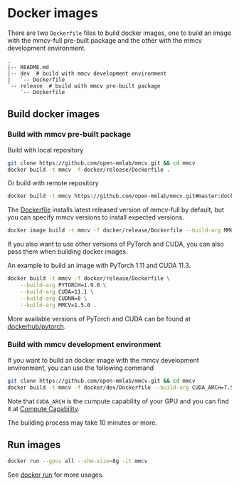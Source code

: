 # Docker images

There are two `Dockerfile` files to build docker images, one to build an image with the mmcv-full pre-built package and the other with the mmcv development environment.

```text
.
|-- README.md
|-- dev  # build with mmcv development environment
|   `-- Dockerfile
`-- release  # build with mmcv pre-built package
    `-- Dockerfile
```

## Build docker images

### Build with mmcv pre-built package

Build with local repository

```bash
git clone https://github.com/open-mmlab/mmcv.git && cd mmcv
docker build -t mmcv -f docker/release/Dockerfile .
```

Or build with remote repository

```bash
docker build -t mmcv https://github.com/open-mmlab/mmcv.git#master:docker/release
```

The [Dockerfile](release/Dockerfile) installs latest released version of mmcv-full by default, but you can specify mmcv versions to install expected versions.

```bash
docker image build -t mmcv -f docker/release/Dockerfile --build-arg MMCV=1.5.0 .
```

If you also want to use other versions of PyTorch and CUDA, you can also pass them when building docker images.

An example to build an image with PyTorch 1.11 and CUDA 11.3.

```bash
docker build -t mmcv -f docker/release/Dockerfile \
    --build-arg PYTORCH=1.9.0 \
    --build-arg CUDA=11.1 \
    --build-arg CUDNN=8 \
    --build-arg MMCV=1.5.0 .
```

More available versions of PyTorch and CUDA can be found at [dockerhub/pytorch](https://hub.docker.com/r/pytorch/pytorch/tags).

### Build with mmcv development environment

If you want to build an docker image with the mmcv development environment, you can use the following command

```bash
git clone https://github.com/open-mmlab/mmcv.git && cd mmcv
docker build -t mmcv -f docker/dev/Dockerfile --build-arg CUDA_ARCH=7.5 .
```

Note that `CUDA_ARCH` is the cumpute capability of your GPU and you can find it at [Compute Capability](https://developer.nvidia.com/cuda-gpus#compute).

The building process may take 10 minutes or more.

## Run images

```bash
docker run --gpus all --shm-size=8g -it mmcv
```

See [docker run](https://docs.docker.com/engine/reference/commandline/run/) for more usages.
